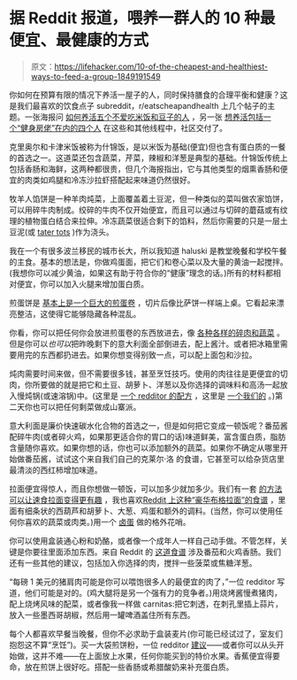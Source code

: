 # 据 Reddit 报道，喂养一群人的 10 种最便宜、最健康的方式

> 原文：<https://lifehacker.com/10-of-the-cheapest-and-healthiest-ways-to-feed-a-group-1849191549>

你如何在预算有限的情况下养活一屋子的人，同时保持膳食的合理平衡和健康？这是我们最喜欢的饮食点子 subreddit，r/eatscheapandhealth 上几个帖子的主题。一张海报问 [如何养活五个不爱吃米饭和豆子的人](https://www.reddit.com/r/EatCheapAndHealthy/comments/w0hjiy/trying_to_feed_5_people_twice_a_week/) ，另一张 [想养活包括一个“健身房佬”在内的四个人](https://www.reddit.com/r/EatCheapAndHealthy/comments/fs5l0o/meals_that_easily_stretch_but_arent_complete_carb/) 在这些和其他线程中，社区交付了。

克里奥尔和卡津米饭被称为什锦饭，是以米饭为基础(便宜)但也含有蛋白质的一餐的首选之一。这道菜还包含蔬菜，芹菜，辣椒和洋葱是典型的基础。什锦饭传统上包括香肠和海鲜，这两种都很贵，但几个海报指出，它与其他类型的烟熏香肠和便宜的肉类如鸡腿和冷冻沙拉虾搭配起来味道仍然很好。

牧羊人馅饼是一种羊肉炖菜，上面覆盖着土豆泥，但一种类似的菜叫做农家馅饼，可以用碎牛肉制成。绞碎的牛肉不仅开始便宜，而且可以通过与切碎的蘑菇或有纹理的植物蛋白结合来拉伸。冷冻蔬菜很适合剩下的馅料，然后你需要的只是一层土豆泥(或 [tater tots](https://lifehacker.com/crown-your-shepherds-pie-with-tater-tots-1845154781) )作为浇头。

我在一个有很多波兰移民的城市长大，所以我知道 haluski 是教堂晚餐和学校午餐的主食。基本的想法是，你做鸡蛋面，把它们和卷心菜以及大量的黄油一起搅拌。(我想你可以减少黄油，如果这有助于符合你的“健康”理念的话。)所有的材料都相对便宜，你可以加入火腿来增加蛋白质。

煎蛋饼是 [基本上是一个巨大的煎蛋卷](https://lifehacker.com/how-to-make-a-frittata-the-omelette-for-lazy-people-1822123442) ，切片后像比萨饼一样端上桌。它看起来漂亮整洁，这使得它能够隐藏各种混乱。

你看，你可以把任何你会放进煎蛋卷的东西放进去，像 [各种各样的碎肉和蔬菜](https://www.reddit.com/r/EatCheapAndHealthy/comments/fs5l0o/comment/fm221t7/?utm_source=reddit&utm_medium=web2x&context=3) 。但是你可以*也可以*把昨晚剩下的意大利面全部倒进去，配上酱汁。或者把冰箱里需要用完的东西都扔进去。如果你想变得别致一点，可以配上面包和沙拉。

炖肉需要时间来做，但不需要很多钱，甚至烹饪技巧。使用的肉往往是更便宜的切肉，你所要做的就是把它和土豆、胡萝卜、洋葱以及你选择的调味料和高汤一起放入慢炖锅(或速溶锅)中。(这里是 [一个 redditor 的配方](https://www.reddit.com/r/EatCheapAndHealthy/comments/fs5l0o/comment/flzol17/?utm_source=reddit&utm_medium=web2x&context=3) ，这里是 [一个我们的](https://lifehacker.com/make-this-popular-pot-roast-in-your-instant-pot-1829312903) 。)第二天你也可以把任何剩菜做成山寨派。

意大利面是廉价快速碳水化合物的首选之一，但是如何把它变成一顿饭呢？番茄酱配碎牛肉(或者碎火鸡，如果那更适合你的胃口的话)味道鲜美，富含蛋白质，脂肪含量随你喜欢。如果你想的话，你也可以添加额外的蔬菜。如果你不确定从哪里开始做番茄酱，试试这个来自我们自己的克莱尔·洛 的食谱，它甚至可以给杂货店里最清淡的西红柿增加味道。

拉面便宜得惊人，而且你想做一顿饭，可以加多少就加多少。我们有一套 [的方法可以让速食拉面变得更有趣](https://lifehacker.com/your-most-delicious-and-creative-ways-to-eat-instant-ra-1795862553) ，我也喜欢[Reddit 上这种“豪华布格拉面”的食谱](https://www.reddit.com/r/EatCheapAndHealthy/comments/fs5l0o/comment/fm1bvx0/?utm_source=reddit&utm_medium=web2x&context=3) ，里面有细条状的西葫芦和胡萝卜、大葱、鸡蛋和额外的调料。(当然，你可以使用任何你喜欢的蔬菜或肉类。)用一个 [卤蛋](https://lifehacker.com/how-to-make-a-ramen-egg-1836419141) 做的格外花哨。

你可以使用盒装通心粉和奶酪，或者像一个成年人一样自己动手做。不管怎样，关键是你要往里面添加东西。来自 Reddit 的 [这道食谱](https://www.reddit.com/r/EatCheapAndHealthy/comments/w0hjiy/comment/igg5a39/?utm_source=reddit&utm_medium=web2x&context=3) 涉及番茄和火鸡香肠。我们还有一些其他的建议，包括加入你选择的肉，搅拌一些菠菜或焦糖洋葱。

“每磅 1 美元的猪肩肉可能是你可以喂饱很多人的最便宜的肉了，”一位 redditor 写道，他们可能是对的。(鸡大腿将是另一个强有力的竞争者。)用烧烤酱慢煮猪肉，配上烧烤风味的配菜，或者像我一样做 carnitas:把它刺透，在刺孔里插上蒜片，放入一些墨西哥胡椒，然后用一罐啤酒盖住所有东西。

每个人都喜欢早餐当晚餐，但你不必求助于盒装麦片(你可能已经试过了，室友们抱怨这不算“烹饪”)。买一大袋煎饼粉，一位 redditor [建议](https://www.reddit.com/r/EatCheapAndHealthy/comments/w0hjiy/comment/igf31mn/?utm_source=reddit&utm_medium=web2x&context=3)——或者你可以从头开始做，这并不难——在上面放上水果，任何你能买到的特价水果。香蕉便宜得要命，放在煎饼上很好吃。搭配一些香肠或希腊酸奶来补充蛋白质。
